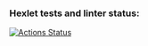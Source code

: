 ### Hexlet tests and linter status:
[![Actions Status](https://github.com/lasogno/frontend-project-lvl2/workflows/hexlet-check/badge.svg)](https://github.com/lasogno/frontend-project-lvl2/actions)